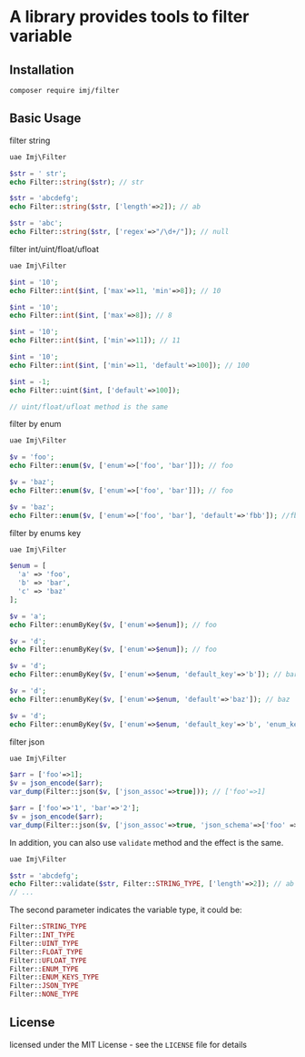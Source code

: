 
A library provides tools to filter variable
===========================

Installation
------------
```shell
composer require imj/filter
```

Basic Usage
------------

filter string
```php
uae Imj\Filter

$str = ' str';
echo Filter::string($str); // str

$str = 'abcdefg';
echo Filter::string($str, ['length'=>2]); // ab

$str = 'abc';
echo Filter::string($str, ['regex'=>"/\d+/"]); // null
```

filter int/uint/float/ufloat
```php
uae Imj\Filter

$int = '10';
echo Filter::int($int, ['max'=>11, 'min'=>8]); // 10

$int = '10';
echo Filter::int($int, ['max'=>8]); // 8

$int = '10';
echo Filter::int($int, ['min'=>11]); // 11

$int = '10';
echo Filter::int($int, ['min'=>11, 'default'=>100]); // 100

$int = -1;
echo Filter::uint($int, ['default'=>100]);

// uint/float/ufloat method is the same
```

filter by enum
```php
uae Imj\Filter

$v = 'foo';
echo Filter::enum($v, ['enum'=>['foo', 'bar']]); // foo

$v = 'baz';
echo Filter::enum($v, ['enum'=>['foo', 'bar']]); // foo

$v = 'baz';
echo Filter::enum($v, ['enum'=>['foo', 'bar'], 'default'=>'fbb']); //fbb
```

filter by enums key
```php
uae Imj\Filter

$enum = [
  'a' => 'foo',
  'b' => 'bar',
  'c' => 'baz'
];

$v = 'a';
echo Filter::enumByKey($v, ['enum'=>$enum]); // foo

$v = 'd';
echo Filter::enumByKey($v, ['enum'=>$enum]); // foo

$v = 'd';
echo Filter::enumByKey($v, ['enum'=>$enum, 'default_key'=>'b']); // bar

$v = 'd';
echo Filter::enumByKey($v, ['enum'=>$enum, 'default'=>'baz']); // baz

$v = 'd';
echo Filter::enumByKey($v, ['enum'=>$enum, 'default_key'=>'b', 'enum_key' => true]); // b
```

filter json
```php
uae Imj\Filter

$arr = ['foo'=>1];
$v = json_encode($arr);
var_dump(Filter::json($v, ['json_assoc'=>true])); // ['foo'=>1]

$arr = ['foo'=>'1', 'bar'=>'2'];
$v = json_encode($arr);
var_dump(Filter::json($v, ['json_assoc'=>true, 'json_schema'=>['foo' => [Filter::UINT_TYPE]]])); // ['foo'=>1, 'bar'=>'2']
```

In addition, you can also use `validate` method and the effect is the same.
```php
uae Imj\Filter

$str = 'abcdefg';
echo Filter::validate($str, Filter::STRING_TYPE, ['length'=>2]); // ab
// ...
```
The second parameter indicates the variable type, it could be:
```php
Filter::STRING_TYPE
Filter::INT_TYPE
Filter::UINT_TYPE
Filter::FLOAT_TYPE
Filter::UFLOAT_TYPE
Filter::ENUM_TYPE
Filter::ENUM_KEYS_TYPE
Filter::JSON_TYPE
Filter::NONE_TYPE
```

License
------------

licensed under the MIT License - see the `LICENSE` file for details
